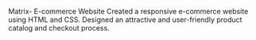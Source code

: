 Matrix- E-commerce Website 
   Created a responsive e-commerce website using HTML and CSS. 
   Designed an attractive and user-friendly product catalog and checkout process.
